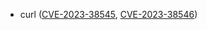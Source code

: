 - curl ([CVE-2023-38545](https://nvd.nist.gov/vuln/detail/CVE-2023-38545), [CVE-2023-38546](https://nvd.nist.gov/vuln/detail/CVE-2023-38546))
